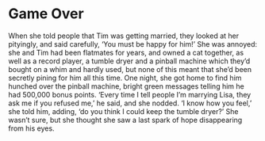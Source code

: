 Game Over=========



When she told people that Tim was getting married, they looked at her pityingly, and said carefully, ‘You must be happy for him!’ She was annoyed: she and Tim had been flatmates for years, and owned a cat together, as well as a record player, a tumble dryer and a pinball machine which they’d bought on a whim and hardly used, but none of this meant that she’d been secretly pining for him all this time. One night, she got home to find him hunched over the pinball machine, bright green messages telling him he had 500,000 bonus points. ‘Every time I tell people I’m marrying Lisa, they ask me if you refused me,’ he said, and she nodded. ‘I know how you feel,’ she told him, adding, ‘do you think I could keep the tumble dryer?’ She wasn’t sure, but she thought she saw a last spark of hope disappearing from his eyes.